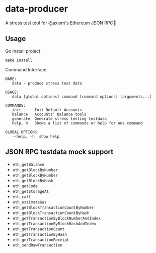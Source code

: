 # data-producer

A stress test tool for [@axiom](https://github.com/axiomesh/axiom)'s Ethereum JSON RPC🚀

## Usage

Go install project

```shell
make install
```

Command Interface

```
NAME:
   data - produce stress test data

USAGE:
   data [global options] command [command options] [arguments...]

COMMANDS:
   init      Init Default Accounts
   balance   Accounts' Balance tools
   generate  Generate stress testing testdata
   help, h   Shows a list of commands or help for one command

GLOBAL OPTIONS:
   --help, -h  show help

```

## JSON RPC testdata mock support

* `eth_getBalance`
* `eth_getBlockByNumber`
* `eth_getBlockByNumber`
* `eth_getBlockByHash`
* `eth_getCode`
* `eth_getStorageAt`
* `eth_call`
* `eth_estimateGas`
* `eth_getBlockTransactionCountByNumber`
* `eth_getBlockTransactionCountByHash`
* `eth_getTransactionByBlockNumberAndIndex`
* `eth_getTransactionByBlockHashAndIndex`
* `eth_getTransactionCount`
* `eth_getTransactionByHash`
* `eth_getTransactionReceipt`
* `eth_sendRawTransaction`